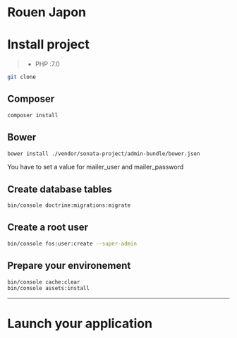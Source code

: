 Rouen Japon
=========

# Install project

> - PHP :7.0

```sh
git clone
```
## Composer

```sh
composer install
```

## Bower

```sh
bower install ./vendor/sonata-project/admin-bundle/bower.json
```

You have to set a value for mailer_user and mailer_password

## Create database tables

```sh
bin/console doctrine:migrations:migrate
```

## Create a root user

```sh
bin/console fos:user:create --super-admin
```

## Prepare your environement

```sh
bin/console cache:clear
bin/console assets:install
```
-----

# Launch your application





